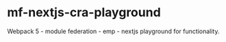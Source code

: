 # mf-nextjs-cra-playground
Webpack 5 - module federation - emp - nextjs playground for functionality. 
